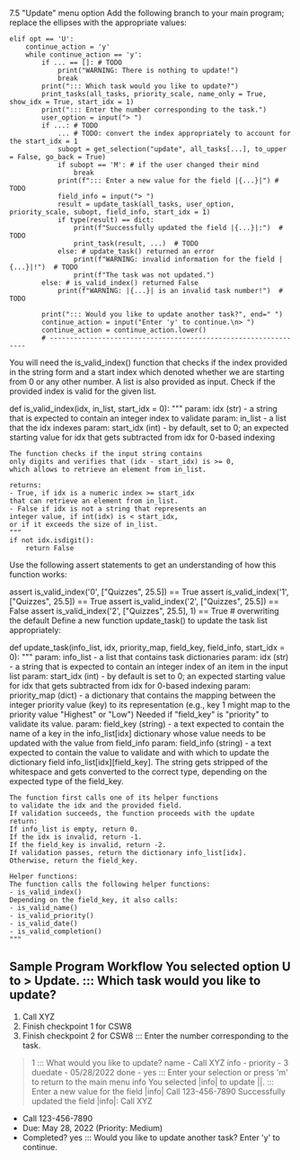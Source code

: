 7.5 "Update" menu option
Add the following branch to your main program; replace the ellipses with the appropriate values:

    elif opt == 'U':
        continue_action = 'y'
        while continue_action == 'y':
            if ... == []: # TODO
                print("WARNING: There is nothing to update!")
                break
            print("::: Which task would you like to update?")
            print_tasks(all_tasks, priority_scale, name_only = True, show_idx = True, start_idx = 1)
            print("::: Enter the number corresponding to the task.")
            user_option = input("> ")
            if ...: # TODO
                ... # TODO: convert the index appropriately to account for the start_idx = 1
                subopt = get_selection("update", all_tasks[...], to_upper = False, go_back = True)
                if subopt == 'M': # if the user changed their mind
                    break
                print(f"::: Enter a new value for the field |{...}|") # TODO
                field_info = input("> ")
                result = update_task(all_tasks, user_option, priority_scale, subopt, field_info, start_idx = 1)
                if type(result) == dict:
                    print(f"Successfully updated the field |{...}|:")  # TODO
                    print_task(result, ...)  # TODO
                else: # update_task() returned an error
                    print(f"WARNING: invalid information for the field |{...}|!")  # TODO
                    print(f"The task was not updated.")
            else: # is_valid_index() returned False
                print(f"WARNING: |{...}| is an invalid task number!")  # TODO

            print("::: Would you like to update another task?", end=" ")
            continue_action = input("Enter 'y' to continue.\n> ")
            continue_action = continue_action.lower()
            # ----------------------------------------------------------------
You will need the is_valid_index() function that checks if the index provided in the string form and a start index which denoted whether we are starting from 0 or any other number. A list is also provided as input. Check if the provided index is valid for the given list.

def is_valid_index(idx, in_list, start_idx = 0):
    """
    param: idx (str) - a string that is expected to
            contain an integer index to validate
    param: in_list - a list that the idx indexes
    param: start_idx (int) - by default, set to 0;
            an expected starting value for idx that
            gets subtracted from idx for 0-based indexing

    The function checks if the input string contains
    only digits and verifies that (idx - start_idx) is >= 0,
    which allows to retrieve an element from in_list.

    returns:
    - True, if idx is a numeric index >= start_idx
    that can retrieve an element from in_list.
    - False if idx is not a string that represents an
    integer value, if int(idx) is < start_idx,
    or if it exceeds the size of in_list.
    """
    if not idx.isdigit():
        return False
Use the following assert statements to get an understanding of how this function works:

assert is_valid_index('0', ["Quizzes", 25.5]) == True
assert is_valid_index('1', ["Quizzes", 25.5]) == True
assert is_valid_index('2', ["Quizzes", 25.5]) == False
assert is_valid_index('2', ["Quizzes", 25.5], 1) == True # overwriting the default
Define a new function update_task() to update the task list appropriately:

def update_task(info_list, idx, priority_map, field_key, field_info, start_idx = 0):
    """
    param: info_list - a list that contains task dictionaries
    param: idx (str) - a string that is expected to contain an integer
            index of an item in the input list
    param: start_idx (int) - by default is set to 0;
            an expected starting value for idx that gets subtracted
            from idx for 0-based indexing
    param: priority_map (dict) - a dictionary that contains the mapping
            between the integer priority value (key) to its representation
            (e.g., key 1 might map to the priority value "Highest" or "Low")
            Needed if "field_key" is "priority" to validate its value.
    param: field_key (string) - a text expected to contain the name
            of a key in the info_list[idx] dictionary whose value needs to
            be updated with the value from field_info
    param: field_info (string) - a text expected to contain the value
            to validate and with which to update the dictionary field
            info_list[idx][field_key]. The string gets stripped of the
            whitespace and gets converted to the correct type, depending
            on the expected type of the field_key.

    The function first calls one of its helper functions
    to validate the idx and the provided field.
    If validation succeeds, the function proceeds with the update
    return:
    If info_list is empty, return 0.
    If the idx is invalid, return -1.
    If the field_key is invalid, return -2.
    If validation passes, return the dictionary info_list[idx].
    Otherwise, return the field_key.

    Helper functions:
    The function calls the following helper functions:
    - is_valid_index()
    Depending on the field_key, it also calls:
    - is_valid_name()
    - is_valid_priority()
    - is_valid_date()
    - is_valid_completion()
    """

Sample Program Workflow
You selected option U to > Update.
::: Which task would you like to update?
------------------------------------------
1. Call XYZ
2. Finish checkpoint 1 for CSW8
3. Finish checkpoint 2 for CSW8
::: Enter the number corresponding to the task.
> 1
::: What would you like to update?
name - Call XYZ
info -
priority - 3
duedate - 05/28/2022
done - yes
::: Enter your selection or press 'm' to return to the main menu
> info
You selected |info| to update ||.
::: Enter a new value for the field |info|
> Call 123-456-7890
Successfully updated the field |info|:
Call XYZ
  * Call 123-456-7890
  * Due: May 28, 2022  (Priority: Medium)
  * Completed? yes
::: Would you like to update another task? Enter 'y' to continue.
>